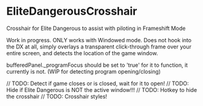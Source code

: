 EliteDangerousCrosshair
=======================

Crosshair for Elite Dangerous to assist with piloting in Frameshift Mode


Work in progress. ONLY works with Windowed mode. Does not hook into the DX at all, simply overlays a transparent click-through frame over your entire screen, and detects the location of the game window.

bufferedPanel._programFocus should be set to 'true' for it to function, it currently is not. (WIP for detecting program opening/closing)

// TODO: Detect if game closes or is closed, wait for it to open!
// TODO: Hide if Elite Dangerous is NOT the active window!!!
// TODO: Hotkey to hide the crosshair
// TODO: Crosshair styles!
